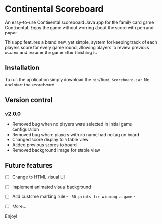 # Continental Scoreboard
An easy-to-use Continental scoreboard Java app for the family card game Continental. Enjoy the game without worring about the score with pen and paper. 

This app features a brand new, yet simple, system for keeping track of each players score for every game round, allowing players to review previous scores and resume the game after finishing it.

## Installation
Tu run the application simply download the `bin/Rumi Scoreboard.jar` file and start the scoreboard.

## Version control
### v2.0.0
- Removed bug when no players were selected in initial game configuration
- Removed bug where players with no name had no tag on board
- Changed score display to a table view
- Added previous scores to board
- Removed background image for stable view

## Future features
- [ ] Change to HTML visual UI
- [ ] Implement animated visual background
- [ ] Add custome marking rule - `-50 points for winning a game` -
- [ ] More...


Enjoy!
